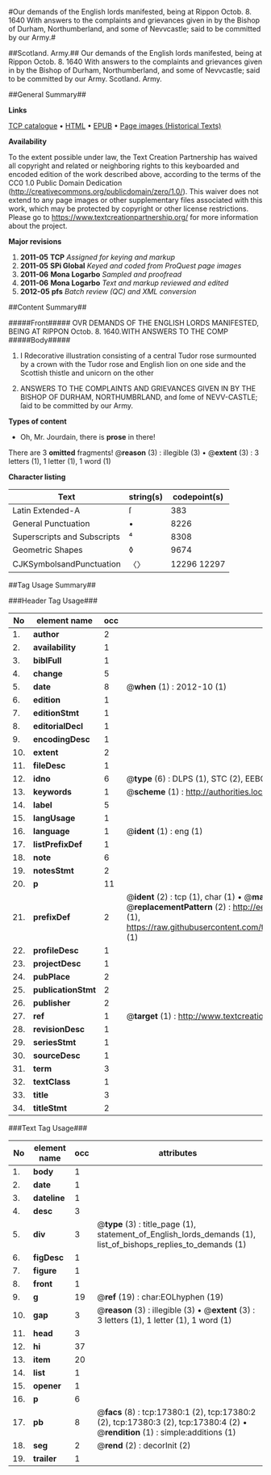 #Our demands of the English lords manifested, being at Rippon Octob. 8. 1640 With answers to the complaints and grievances given in by the Bishop of Durham, Northumberland, and some of Nevvcastle; said to be committed by our Army.#

##Scotland. Army.##
Our demands of the English lords manifested, being at Rippon Octob. 8. 1640 With answers to the complaints and grievances given in by the Bishop of Durham, Northumberland, and some of Nevvcastle; said to be committed by our Army.
Scotland. Army.

##General Summary##

**Links**

[TCP catalogue](http://www.ota.ox.ac.uk/tcp/)  • 
[HTML](http://tei.it.ox.ac.uk/tcp/Texts-HTML/free/A11/A11673.html)  • 
[EPUB](http://tei.it.ox.ac.uk/tcp/Texts-EPUB/free/A11/A11673.epub) • 
[Page images (Historical Texts)](https://historicaltexts.jisc.ac.uk/eebo-99852077e)

**Availability**

To the extent possible under law, the Text Creation Partnership has waived all copyright and related or neighboring rights to this keyboarded and encoded edition of the work described above, according to the terms of the CC0 1.0 Public Domain Dedication (http://creativecommons.org/publicdomain/zero/1.0/). This waiver does not extend to any page images or other supplementary files associated with this work, which may be protected by copyright or other license restrictions. Please go to https://www.textcreationpartnership.org/ for more information about the project.

**Major revisions**

1. __2011-05__ __TCP__ *Assigned for keying and markup*
1. __2011-05__ __SPi Global__ *Keyed and coded from ProQuest page images*
1. __2011-06__ __Mona Logarbo__ *Sampled and proofread*
1. __2011-06__ __Mona Logarbo__ *Text and markup reviewed and edited*
1. __2012-05__ __pfs__ *Batch review (QC) and XML conversion*

##Content Summary##

#####Front#####
OVR DEMANDS OF THE ENGLISH LORDS MANIFESTED, BEING AT RIPPON Octob. 8. 1640.WITH ANSWERS TO THE COMP
#####Body#####

1. I Rdecorative illustration consisting of a central Tudor rose surmounted by a crown with the Tudor rose and English lion on one side and the Scottish thistle and unicorn on the other

1. ANSWERS TO THE COMPLAINTS AND GRIEVANCES GIVEN IN BY THE BISHOP OF DURHAM, NORTHUMBRLAND, and ſome of NEVV-CASTLE; ſaid to be committed by our Army.

**Types of content**

  * Oh, Mr. Jourdain, there is **prose** in there!

There are 3 **omitted** fragments! 
 @__reason__ (3) : illegible (3)  •  @__extent__ (3) : 3 letters (1), 1 letter (1), 1 word (1)

**Character listing**


|Text|string(s)|codepoint(s)|
|---|---|---|
|Latin Extended-A|ſ|383|
|General Punctuation|•|8226|
|Superscripts             and Subscripts|⁴|8308|
|Geometric Shapes|◊|9674|
|CJKSymbolsandPunctuation|〈〉|12296 12297|

##Tag Usage Summary##

###Header Tag Usage###

|No|element name|occ|attributes|
|---|---|---|---|
|1.|__author__|2||
|2.|__availability__|1||
|3.|__biblFull__|1||
|4.|__change__|5||
|5.|__date__|8| @__when__ (1) : 2012-10 (1)|
|6.|__edition__|1||
|7.|__editionStmt__|1||
|8.|__editorialDecl__|1||
|9.|__encodingDesc__|1||
|10.|__extent__|2||
|11.|__fileDesc__|1||
|12.|__idno__|6| @__type__ (6) : DLPS (1), STC (2), EEBO-CITATION (1), PROQUEST (1), VID (1)|
|13.|__keywords__|1| @__scheme__ (1) : http://authorities.loc.gov/ (1)|
|14.|__label__|5||
|15.|__langUsage__|1||
|16.|__language__|1| @__ident__ (1) : eng (1)|
|17.|__listPrefixDef__|1||
|18.|__note__|6||
|19.|__notesStmt__|2||
|20.|__p__|11||
|21.|__prefixDef__|2| @__ident__ (2) : tcp (1), char (1)  •  @__matchPattern__ (2) : ([0-9\-]+):([0-9IVX]+) (1), (.+) (1)  •  @__replacementPattern__ (2) : http://eebo.chadwyck.com/downloadtiff?vid=$1&page=$2 (1), https://raw.githubusercontent.com/textcreationpartnership/Texts/master/tcpchars.xml#$1 (1)|
|22.|__profileDesc__|1||
|23.|__projectDesc__|1||
|24.|__pubPlace__|2||
|25.|__publicationStmt__|2||
|26.|__publisher__|2||
|27.|__ref__|1| @__target__ (1) : http://www.textcreationpartnership.org/docs/. (1)|
|28.|__revisionDesc__|1||
|29.|__seriesStmt__|1||
|30.|__sourceDesc__|1||
|31.|__term__|3||
|32.|__textClass__|1||
|33.|__title__|3||
|34.|__titleStmt__|2||


###Text Tag Usage###

|No|element name|occ|attributes|
|---|---|---|---|
|1.|__body__|1||
|2.|__date__|1||
|3.|__dateline__|1||
|4.|__desc__|3||
|5.|__div__|3| @__type__ (3) : title_page (1), statement_of_English_lords_demands (1), list_of_bishops_replies_to_demands (1)|
|6.|__figDesc__|1||
|7.|__figure__|1||
|8.|__front__|1||
|9.|__g__|19| @__ref__ (19) : char:EOLhyphen (19)|
|10.|__gap__|3| @__reason__ (3) : illegible (3)  •  @__extent__ (3) : 3 letters (1), 1 letter (1), 1 word (1)|
|11.|__head__|3||
|12.|__hi__|37||
|13.|__item__|20||
|14.|__list__|1||
|15.|__opener__|1||
|16.|__p__|6||
|17.|__pb__|8| @__facs__ (8) : tcp:17380:1 (2), tcp:17380:2 (2), tcp:17380:3 (2), tcp:17380:4 (2)  •  @__rendition__ (1) : simple:additions (1)|
|18.|__seg__|2| @__rend__ (2) : decorInit (2)|
|19.|__trailer__|1||

